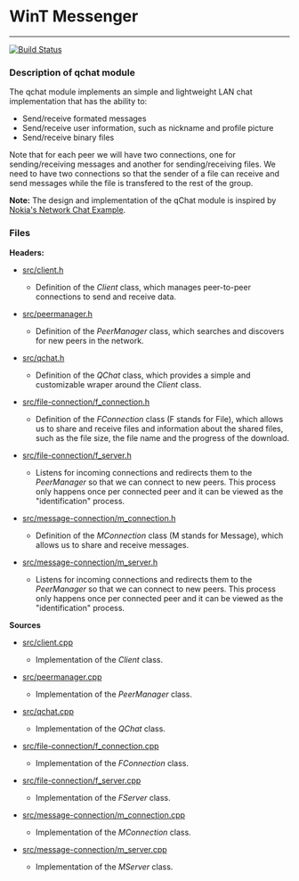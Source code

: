 # WinT Messenger

---

[![Build Status](https://travis-ci.org/WinT-3794/WinT-Messenger.svg?branch=master)](https://travis-ci.org/WinT-3794/WinT-Messenger)

### Description of qchat module

The qchat module implements an simple and lightweight LAN chat implementation that has the ability to:

+ Send/receive formated messages
+ Send/receive user information, such as nickname and profile picture
+ Send/receive binary files

Note that for each peer we will have two connections, one for sending/receiving messages and another for sending/receiving files. We need to have two connections so that the sender of a file can receive and send messages while the file is transfered to the rest of the group.

**Note:** The design and implementation of the qChat module is inspired by [Nokia's Network Chat Example](http://doc.qt.digia.com/4.6/network-network-chat.html).

### Files
	
**Headers:**
	
+ <u>src/client.h</u>

	+ Definition of the *Client* class, which manages peer-to-peer connections to send and receive data.
	
+ <u>src/peermanager.h</u>

	+ Definition of the *PeerManager* class, which searches and discovers for new peers in the network.
	
+ <u>src/qchat.h</u>

	+ Definition of the *QChat* class, which provides a simple and customizable wraper around the *Client* class.
	
+ <u>src/file-connection/f_connection.h</u>

	+ Definition of the *FConnection* class (F stands for File), which allows us to share and receive files and information about the shared files, such as the file size, the file name and the progress of the download.
	
+ <u>src/file-connection/f_server.h</u>

	+ Listens for incoming connections and redirects them to the *PeerManager* so that we can connect to new peers. This process only happens once per connected peer and it can be viewed as the "identification" process. 
	
+ <u>src/message-connection/m_connection.h</u>

	+ Definition of the *MConnection* class (M stands for Message), which allows us to share and receive messages.
	
+ <u>src/message-connection/m_server.h</u>

	+ Listens for incoming connections and redirects them to the *PeerManager* so that we can connect to new peers. This process only happens once per connected peer and it can be viewed as the "identification" process. 
	

**Sources**
	
+ <u>src/client.cpp</u>

	+ Implementation of the *Client* class.
	
+ <u>src/peermanager.cpp</u>

	+ Implementation of the *PeerManager* class.
	
+ <u>src/qchat.cpp</u>

	+ Implementation of the *QChat* class.
	
+ <u>src/file-connection/f_connection.cpp</u>

	+ Implementation of the *FConnection* class.
	
+ <u>src/file-connection/f_server.cpp</u>

	+ Implementation of the *FServer* class.
	
+ <u>src/message-connection/m_connection.cpp</u>

	+ Implementation of the *MConnection* class.
	
+ <u>src/message-connection/m_server.cpp</u>

	+ Implementation of the *MServer* class.
	
